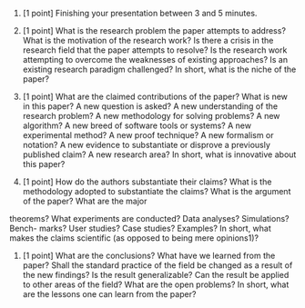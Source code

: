 
1. [1 point] Finishing your presentation between 3 and 5 minutes.

1. [1 point] What is the research problem the paper attempts to address?
What is the motivation of the research work? Is there a crisis in the research field that the paper
attempts to resolve? Is the research work attempting to overcome the weaknesses of
existing approaches? Is an existing research paradigm challenged? In short, what is
the niche of the paper?

1. [1 point] What are the claimed contributions of the paper? What is new in this paper?
A new question is asked? A new understanding of the research problem? A new
methodology for solving problems? A new algorithm? A new breed of software tools or
systems? A new experimental method? A new proof technique? A new formalism or
notation? A new evidence to substantiate or disprove a previously published claim?
A new research area? In short, what is innovative about this paper?

1. [1 point] How do the authors substantiate their claims? What is the methodology adopted
to substantiate the claims? What is the argument of the paper? What are the major

theorems? What experiments are conducted? Data analyses? Simulations? Bench-
marks? User studies? Case studies? Examples? In short, what makes the claims
scientific (as opposed to being mere opinions1)?

1. [1 point] What are the conclusions? What have we learned from the paper? Shall the
standard practice of the field be changed as a result of the new findings? Is the result
generalizable? Can the result be applied to other areas of the field? What are the open
problems? In short, what are the lessons one can learn from the paper?
